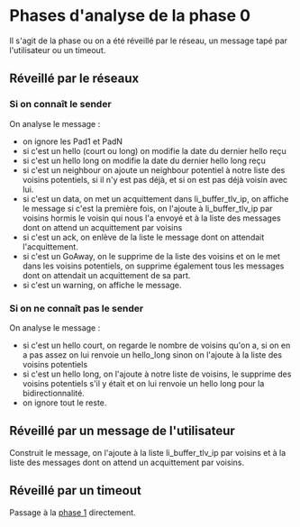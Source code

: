# Phases d'analyse de la phase 0

Il s'agit de la phase ou on a été réveillé par le réseau, un message tapé par l'utilisateur ou un timeout.

## Réveillé par le réseaux

### Si on connaît le sender

On analyse le message :

- on ignore les Pad1 et PadN
- si c'est un hello (court ou long) on modifie la date du dernier hello reçu
- si c'est un hello long on modifie la date du dernier hello long reçu
- si c'est un neighbour on ajoute un neighbour potentiel à notre liste des voisins potentiels, si il n'y est pas déjà, et si on est pas déjà voisin avec lui.
- si c'est un data, on met un acquittement dans li_buffer_tlv_ip, on affiche le message si c'est la première fois, on l'ajoute à li_buffer_tlv_ip par voisins hormis le voisin qui nous l'a envoyé et à la liste des messages dont on attend un acquittement par voisins
- si c'est un ack, on enlève de la liste le message dont on attendait l'acquittement.
- si c'est un GoAway, on le supprime de la liste des voisins et on le met dans les voisins potentiels, on supprime également tous les messages dont on attendait un acquittement de sa part.
- si c'est un warning, on affiche le message.

### Si on ne connaît pas le sender

On analyse le message :

- si c'est un hello court, on regarde le nombre de voisins qu'on a, si on en a pas assez on lui renvoie un hello_long sinon on l'ajoute à la liste des voisins potentiels
- si c'est un hello long, on l'ajoute à notre liste de voisins, le supprime des voisins potentiels s'il y était et on lui renvoie un hello long pour la bidirectionnalité.
- on ignore tout le reste.  

## Réveillé par un message de l'utilisateur

Construit le message, on l'ajoute à la liste li_buffer_tlv_ip par voisins et à la liste des messages dont on attend un acquittement par voisins.

## Réveillé par un timeout

Passage à la [phase 1](Phase1_Analyse.md) directement.

